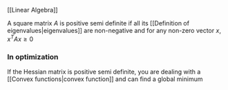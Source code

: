 [[Linear Algebra]]

A square matrix $A$ is positive semi definite if all its [[Definition of eigenvalues|eigenvalues]] are non-negative and for any non-zero vector $x$, $x^TAx\ge0$

### In optimization

If the Hessian matrix is positive semi definite, you are dealing with a [[Convex functions|convex function]] and can find a global minimum

